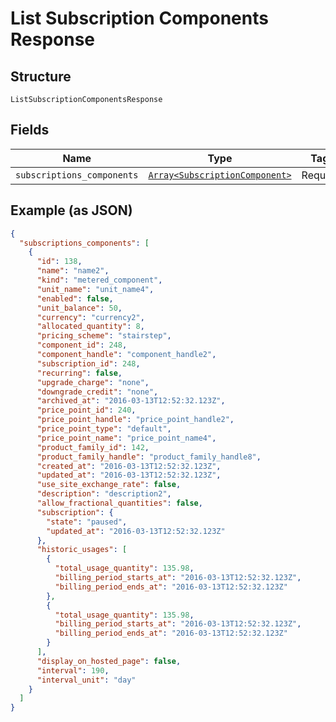 
# List Subscription Components Response

## Structure

`ListSubscriptionComponentsResponse`

## Fields

| Name | Type | Tags | Description |
|  --- | --- | --- | --- |
| `subscriptions_components` | [`Array<SubscriptionComponent>`](../../doc/models/subscription-component.md) | Required | - |

## Example (as JSON)

```json
{
  "subscriptions_components": [
    {
      "id": 138,
      "name": "name2",
      "kind": "metered_component",
      "unit_name": "unit_name4",
      "enabled": false,
      "unit_balance": 50,
      "currency": "currency2",
      "allocated_quantity": 8,
      "pricing_scheme": "stairstep",
      "component_id": 248,
      "component_handle": "component_handle2",
      "subscription_id": 248,
      "recurring": false,
      "upgrade_charge": "none",
      "downgrade_credit": "none",
      "archived_at": "2016-03-13T12:52:32.123Z",
      "price_point_id": 240,
      "price_point_handle": "price_point_handle2",
      "price_point_type": "default",
      "price_point_name": "price_point_name4",
      "product_family_id": 142,
      "product_family_handle": "product_family_handle8",
      "created_at": "2016-03-13T12:52:32.123Z",
      "updated_at": "2016-03-13T12:52:32.123Z",
      "use_site_exchange_rate": false,
      "description": "description2",
      "allow_fractional_quantities": false,
      "subscription": {
        "state": "paused",
        "updated_at": "2016-03-13T12:52:32.123Z"
      },
      "historic_usages": [
        {
          "total_usage_quantity": 135.98,
          "billing_period_starts_at": "2016-03-13T12:52:32.123Z",
          "billing_period_ends_at": "2016-03-13T12:52:32.123Z"
        },
        {
          "total_usage_quantity": 135.98,
          "billing_period_starts_at": "2016-03-13T12:52:32.123Z",
          "billing_period_ends_at": "2016-03-13T12:52:32.123Z"
        }
      ],
      "display_on_hosted_page": false,
      "interval": 190,
      "interval_unit": "day"
    }
  ]
}
```

